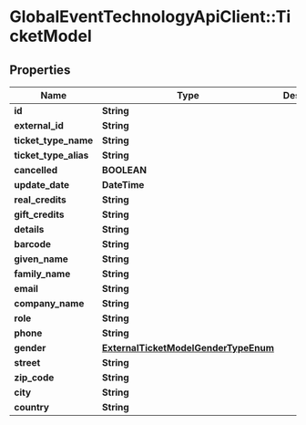 # GlobalEventTechnologyApiClient::TicketModel

## Properties
Name | Type | Description | Notes
------------ | ------------- | ------------- | -------------
**id** | **String** |  | 
**external_id** | **String** |  | [optional] 
**ticket_type_name** | **String** |  | [optional] 
**ticket_type_alias** | **String** |  | [optional] 
**cancelled** | **BOOLEAN** |  | 
**update_date** | **DateTime** |  | 
**real_credits** | **String** |  | 
**gift_credits** | **String** |  | 
**details** | **String** |  | [optional] 
**barcode** | **String** |  | [optional] 
**given_name** | **String** |  | [optional] 
**family_name** | **String** |  | [optional] 
**email** | **String** |  | [optional] 
**company_name** | **String** |  | [optional] 
**role** | **String** |  | [optional] 
**phone** | **String** |  | [optional] 
**gender** | [**ExternalTicketModelGenderTypeEnum**](ExternalTicketModelGenderTypeEnum.md) |  | [optional] 
**street** | **String** |  | [optional] 
**zip_code** | **String** |  | [optional] 
**city** | **String** |  | [optional] 
**country** | **String** |  | [optional] 

